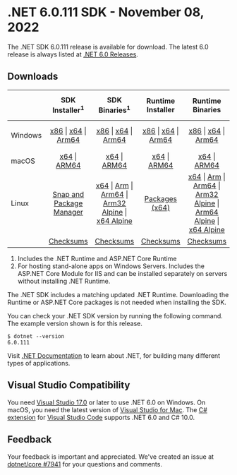 # .NET 6.0.111 SDK - November 08, 2022

The .NET SDK 6.0.111 release is available for download. The latest 6.0 release is always listed at [.NET 6.0 Releases](../README.md).

## Downloads

|           | SDK Installer<sup>1</sup>                        | SDK Binaries<sup>1</sup>                 | Runtime Installer                                        | Runtime Binaries                                 | ASP.NET Core Runtime           |Windows Desktop Runtime          |
| --------- | :------------------------------------------:     | :----------------------:                 | :---------------------------:                            | :-------------------------:                      | :-----------------:            | :-----------------:            |
| Windows   | [x86][dotnet-sdk-win-x86.exe] \| [x64][dotnet-sdk-win-x64.exe] \| [Arm64][dotnet-sdk-win-arm64.exe] | [x86][dotnet-sdk-win-x86.zip] \| [x64][dotnet-sdk-win-x64.zip] \|  [Arm64][dotnet-sdk-win-arm64.zip] | [x86][dotnet-runtime-win-x86.exe] \| [x64][dotnet-runtime-win-x64.exe] \| [Arm64][dotnet-runtime-win-arm64.exe] | [x86][dotnet-runtime-win-x86.zip] \| [x64][dotnet-runtime-win-x64.zip] \| [Arm64][dotnet-runtime-win-arm64.zip] | [x86][aspnetcore-runtime-win-x86.exe] \| [x64][aspnetcore-runtime-win-x64.exe] \|<br/> [Hosting Bundle][dotnet-hosting-win.exe]<sup>2</sup> | [x86][windowsdesktop-runtime-win-x86.exe] \| [x64][windowsdesktop-runtime-win-x64.exe] \| [Arm64][windowsdesktop-runtime-win-arm64.exe] |
| macOS     | [x64][dotnet-sdk-osx-x64.pkg] \| [ARM64][dotnet-sdk-osx-arm64.pkg] | [x64][dotnet-sdk-osx-x64.tar.gz] \| [ARM64][dotnet-sdk-osx-arm64.tar.gz]  | [x64][dotnet-runtime-osx-x64.pkg] \| [ARM64][dotnet-runtime-osx-arm64.pkg] | [x64][dotnet-runtime-osx-x64.tar.gz] \| [ARM64][dotnet-runtime-osx-arm64.tar.gz]| [x64][aspnetcore-runtime-osx-x64.tar.gz] \| [ARM64][aspnetcore-runtime-osx-arm64.tar.gz] | - |<sup>1</sup>
| Linux     |  [Snap and Package Manager](../install-linux.md)  | [x64][dotnet-sdk-linux-x64.tar.gz] \| [Arm][dotnet-sdk-linux-arm.tar.gz]  \| [Arm64][dotnet-sdk-linux-arm64.tar.gz] \| [Arm32 Alpine][dotnet-sdk-linux-musl-arm.tar.gz]  \| [x64 Alpine][dotnet-sdk-linux-musl-x64.tar.gz] | [Packages (x64)][linux-packages] | [x64][dotnet-runtime-linux-x64.tar.gz] \| [Arm][dotnet-runtime-linux-arm.tar.gz] \| [Arm64][dotnet-runtime-linux-arm64.tar.gz] \| [Arm32 Alpine][dotnet-runtime-linux-musl-arm.tar.gz] \| [Arm64 Alpine][dotnet-runtime-linux-musl-arm64.tar.gz] \| [x64 Alpine][dotnet-runtime-linux-musl-x64.tar.gz]  | [x64][aspnetcore-runtime-linux-x64.tar.gz]<sup>1</sup>  \| [Arm][aspnetcore-runtime-linux-arm.tar.gz]<sup>1</sup> \| [Arm64][aspnetcore-runtime-linux-arm64.tar.gz]<sup>1</sup> \| [x64 Alpine][aspnetcore-runtime-linux-musl-x64.tar.gz] | - | <sup>1</sup> |
|  | [Checksums][checksums-sdk]                             | [Checksums][checksums-sdk]                                      | [Checksums][checksums-runtime]                             | [Checksums][checksums-runtime]  | [Checksums][checksums-runtime]  | [Checksums][checksums-runtime]



1. Includes the .NET Runtime and ASP.NET Core Runtime
2. For hosting stand-alone apps on Windows Servers. Includes the ASP.NET Core Module for IIS and can be installed separately on servers without installing .NET Runtime.


The .NET SDK includes a matching updated .NET Runtime. Downloading the Runtime or ASP.NET Core packages is not needed when installing the SDK.

You can check your .NET SDK version by running the following command. The example version shown is for this release.

```console
$ dotnet --version
6.0.111
```

Visit [.NET Documentation](https://learn.microsoft.com/dotnet/core/) to learn about .NET, for building many different types of applications.

## Visual Studio Compatibility

You need [Visual Studio 17.0](https://visualstudio.microsoft.com) or later to use .NET 6.0 on Windows. On macOS, you need the latest version of [Visual Studio for Mac](https://visualstudio.microsoft.com/vs/mac/). The [C# extension](https://code.visualstudio.com/docs/languages/dotnet) for [Visual Studio Code](https://code.visualstudio.com/) supports .NET 6.0 and C# 10.0.

## Feedback

Your feedback is important and appreciated. We've created an issue at [dotnet/core #7941](https://github.com/dotnet/core/issues/7941) for your questions and comments.

[blob-runtime]: https://builds.dotnet.microsoft.com/dotnet/Runtime/
[blob-sdk]: https://builds.dotnet.microsoft.com/dotnet/Sdk/
[release-notes]: 6.0.111.md

[checksums-runtime]: https://builds.dotnet.microsoft.com/dotnet/checksums/6.0.11-sha.txt
[checksums-sdk]: https://builds.dotnet.microsoft.com/dotnet/checksums/6.0.11-sha.txt

[linux-install]: https://learn.microsoft.com/dotnet/core/install/linux

[dotnet-blog]:  https://devblogs.microsoft.com/dotnet/november-2022-updates/
[aspnet-blog]: https://devblogs.microsoft.com/dotnet/announcing-asp-net-core-in-net-6/
[maui-blog]: https://devblogs.microsoft.com/dotnet/update-on-dotnet-maui/
[linux-packages]: ../install-linux.md

[//]: # ( Runtime 6.0.11)
[dotnet-runtime-linux-arm.tar.gz]: https://download.visualstudio.microsoft.com/download/pr/e208f394-bcb6-4ea9-8865-9fa2ed065d0a/5214d4e078744bbb3eea12c259b1d8cd/dotnet-runtime-6.0.11-linux-arm.tar.gz
[dotnet-runtime-linux-arm64.tar.gz]: https://download.visualstudio.microsoft.com/download/pr/b02be36b-8470-4b81-8254-1f957ce8f397/fd6aa0da17fc51c1b57b2d96aa792c1a/dotnet-runtime-6.0.11-linux-arm64.tar.gz
[dotnet-runtime-linux-musl-arm.tar.gz]: https://download.visualstudio.microsoft.com/download/pr/d83b1773-36fb-49b2-a174-d58ae71ca6a7/1710ad32b6c06ac29d32ba1c4232316d/dotnet-runtime-6.0.11-linux-musl-arm.tar.gz
[dotnet-runtime-linux-musl-arm64.tar.gz]: https://download.visualstudio.microsoft.com/download/pr/376cf0f2-7ae0-41c5-96b2-5bc9e525b340/18a5bf90b171aa0b84f30674981e86f2/dotnet-runtime-6.0.11-linux-musl-arm64.tar.gz
[dotnet-runtime-linux-musl-x64.tar.gz]: https://download.visualstudio.microsoft.com/download/pr/acc2d4e9-6ee9-4d2a-a61d-0ed4fd64237a/6624c2043683bbb9a3af470634d22ce7/dotnet-runtime-6.0.11-linux-musl-x64.tar.gz
[dotnet-runtime-linux-x64.tar.gz]: https://download.visualstudio.microsoft.com/download/pr/367108bb-8782-4f0b-839d-c98191b7729a/94185f91ef33890816a5846a374b74b7/dotnet-runtime-6.0.11-linux-x64.tar.gz
[dotnet-runtime-osx-arm64.pkg]: https://download.visualstudio.microsoft.com/download/pr/340274ea-9cf6-47e6-9fb5-920675a5d701/8c0acf90a29b1a7d2ce662ce66228a14/dotnet-runtime-6.0.11-osx-arm64.pkg
[dotnet-runtime-osx-arm64.tar.gz]: https://download.visualstudio.microsoft.com/download/pr/6fde4997-8628-4666-8281-6aef1322cda3/f9ead70f42ef845bbc5c17d53b174931/dotnet-runtime-6.0.11-osx-arm64.tar.gz
[dotnet-runtime-osx-x64.pkg]: https://download.visualstudio.microsoft.com/download/pr/3acbb93d-3983-4a98-9295-0c7045cec479/1b33b6742a6bf35fd46bd88a6d56f2ee/dotnet-runtime-6.0.11-osx-x64.pkg
[dotnet-runtime-osx-x64.tar.gz]: https://download.visualstudio.microsoft.com/download/pr/c9bd7b7d-8dbd-4486-b3a6-d3bd29e9efc1/4b2debd5a8aa0812cbe19cc6cae26066/dotnet-runtime-6.0.11-osx-x64.tar.gz
[dotnet-runtime-win-arm64.exe]: https://download.visualstudio.microsoft.com/download/pr/3c7b353f-a4e7-4592-9535-0077ef420e7e/334ab6dadc68e53db13d53ebdf112ba3/dotnet-runtime-6.0.11-win-arm64.exe
[dotnet-runtime-win-arm64.zip]: https://download.visualstudio.microsoft.com/download/pr/566af894-00df-406a-80c1-ef41e51ae695/f402b81c3bfbb91d76587a75480e85b6/dotnet-runtime-6.0.11-win-arm64.zip
[dotnet-runtime-win-x64.exe]: https://download.visualstudio.microsoft.com/download/pr/8cf88855-ed09-4002-95db-8bb0f0eff051/f9006645511830bd3b840be132423768/dotnet-runtime-6.0.11-win-x64.exe
[dotnet-runtime-win-x64.zip]: https://download.visualstudio.microsoft.com/download/pr/b7ca200f-345c-4ad8-8a27-6d724aaf9c65/108b558841a28ffe45bacd2570a30c02/dotnet-runtime-6.0.11-win-x64.zip
[dotnet-runtime-win-x86.exe]: https://download.visualstudio.microsoft.com/download/pr/719bfd7c-bce2-4e73-937c-cbd7a7ace3cb/d4f570d461711d22e277f1e3487ea9c2/dotnet-runtime-6.0.11-win-x86.exe
[dotnet-runtime-win-x86.zip]: https://download.visualstudio.microsoft.com/download/pr/be0f3c66-a6b8-47eb-85fe-1085bd5bbcbc/8b095919bea25340fbddc43ed0eefef5/dotnet-runtime-6.0.11-win-x86.zip

[//]: # ( WindowsDesktop 6.0.11)
[windowsdesktop-runtime-win-arm64.exe]: https://download.visualstudio.microsoft.com/download/pr/70d9846e-7bae-496c-829d-dabfda93cddd/be9e28ef860bfc7f8f36db4af4ac7692/windowsdesktop-runtime-6.0.11-win-arm64.exe
[windowsdesktop-runtime-win-arm64.zip]: https://download.visualstudio.microsoft.com/download/pr/71c160b2-8d92-4ecd-89bc-eb1822abbb73/8593a31d4e1c60873e94a618227502fb/windowsdesktop-runtime-6.0.11-win-arm64.zip
[windowsdesktop-runtime-win-x64.exe]: https://download.visualstudio.microsoft.com/download/pr/0192a249-3ec8-4374-a827-e186dd58d55d/cec046575f3eb2247a10ba3d50f5cf6c/windowsdesktop-runtime-6.0.11-win-x64.exe
[windowsdesktop-runtime-win-x64.zip]: https://download.visualstudio.microsoft.com/download/pr/b272a567-e03f-432a-8263-7672e9a41c5d/d4b547aaa09b72fe1e2ed081d59c33b5/windowsdesktop-runtime-6.0.11-win-x64.zip
[windowsdesktop-runtime-win-x86.exe]: https://download.visualstudio.microsoft.com/download/pr/2a392287-fd51-4ee8-9c15-a672ab9bc55d/03d4784b3a543a0fb9ce5677ed13a9a3/windowsdesktop-runtime-6.0.11-win-x86.exe
[windowsdesktop-runtime-win-x86.zip]: https://download.visualstudio.microsoft.com/download/pr/a08358ae-373f-40c4-88c9-732a7da52bc4/0e0bf1005fea65d0d7026306ffc539bd/windowsdesktop-runtime-6.0.11-win-x86.zip

[//]: # ( ASP 6.0.11)
[aspnetcore-runtime-linux-arm.tar.gz]: https://download.visualstudio.microsoft.com/download/pr/4072393d-3350-41d2-98e2-dc46fd930fae/6f09e1d7685fbbc01f6d84b1140e1b49/aspnetcore-runtime-6.0.11-linux-arm.tar.gz
[aspnetcore-runtime-linux-arm64.tar.gz]: https://download.visualstudio.microsoft.com/download/pr/e25f7ff2-9932-41dd-b549-5b4409b5a727/d00786aeabad50cd661e959a576f8777/aspnetcore-runtime-6.0.11-linux-arm64.tar.gz
[aspnetcore-runtime-linux-musl-arm.tar.gz]: https://download.visualstudio.microsoft.com/download/pr/c955c105-704f-423e-9f55-e51957c901f6/3f0361570417e8d32659993a4ff638ba/aspnetcore-runtime-6.0.11-linux-musl-arm.tar.gz
[aspnetcore-runtime-linux-musl-arm64.tar.gz]: https://download.visualstudio.microsoft.com/download/pr/d6505deb-44ce-4593-89e7-4460042ef675/3e4dcd3221be077cb71e459ed6e89362/aspnetcore-runtime-6.0.11-linux-musl-arm64.tar.gz
[aspnetcore-runtime-linux-musl-x64.tar.gz]: https://download.visualstudio.microsoft.com/download/pr/957274ab-b5ad-495b-947a-0db38e641e84/d089c36fa5c8d2aa76c7e7abc45f5e29/aspnetcore-runtime-6.0.11-linux-musl-x64.tar.gz
[aspnetcore-runtime-linux-x64.tar.gz]: https://download.visualstudio.microsoft.com/download/pr/0a17a9f6-7705-4b47-aead-c0b582cad317/158b62e5183281e416994d56ce81bc0c/aspnetcore-runtime-6.0.11-linux-x64.tar.gz
[aspnetcore-runtime-osx-arm64.tar.gz]: https://download.visualstudio.microsoft.com/download/pr/4bb8e524-4a1c-403b-adef-362e13b22fcf/6304e6772640e07412ccfb9a0a5ec58a/aspnetcore-runtime-6.0.11-osx-arm64.tar.gz
[aspnetcore-runtime-osx-x64.tar.gz]: https://download.visualstudio.microsoft.com/download/pr/16a48ca7-a75f-48bf-a513-ce5721debde1/b55c60cfbac77c576fb0161a4d4ad8af/aspnetcore-runtime-6.0.11-osx-x64.tar.gz
[aspnetcore-runtime-win-arm64.zip]: https://download.visualstudio.microsoft.com/download/pr/efa86583-806b-44e7-9ade-45b0ea845b86/fe160dc809fbcbbace542198f1b29ea0/aspnetcore-runtime-6.0.11-win-arm64.zip
[aspnetcore-runtime-win-x64.exe]: https://download.visualstudio.microsoft.com/download/pr/e874914f-d43d-4b61-8479-f6a5536e44b1/7043adfe896aa9f980ce23e884aae37d/aspnetcore-runtime-6.0.11-win-x64.exe
[aspnetcore-runtime-win-x64.zip]: https://download.visualstudio.microsoft.com/download/pr/05dbe2dd-429c-4e4a-8080-9fe3027cd31b/76461b8691ada05d098efd15933bcbbd/aspnetcore-runtime-6.0.11-win-x64.zip
[aspnetcore-runtime-win-x86.exe]: https://download.visualstudio.microsoft.com/download/pr/94504599-143a-4d53-b518-74aee0ebecca/dac4a7b1f7bdc7b4e8441d6befa4941a/aspnetcore-runtime-6.0.11-win-x86.exe
[aspnetcore-runtime-win-x86.zip]: https://download.visualstudio.microsoft.com/download/pr/cba21318-714e-4390-a4e7-10ae69a280b2/e8cb7203c321951c0acfbef160ad23d4/aspnetcore-runtime-6.0.11-win-x86.zip
[dotnet-hosting-win.exe]: https://download.visualstudio.microsoft.com/download/pr/db07eed5-297a-45b8-bea2-1e93c623a88c/6e5a8d3432e6213f071be3751ae53a08/dotnet-hosting-6.0.11-win.exe

[//]: # ( SDK 6.0.111)
[dotnet-sdk-linux-arm.tar.gz]: https://download.visualstudio.microsoft.com/download/pr/f8693beb-cb52-4d0b-9362-c93f47f2e0f5/7fa339566925e191039a6db91de3d547/dotnet-sdk-6.0.111-linux-arm.tar.gz
[dotnet-sdk-linux-arm64.tar.gz]: https://download.visualstudio.microsoft.com/download/pr/f83d8e86-8cc1-4787-b6a7-b318d19d9582/9eca68b2392ba2798b70d598d49837ec/dotnet-sdk-6.0.111-linux-arm64.tar.gz
[dotnet-sdk-linux-musl-arm.tar.gz]: https://download.visualstudio.microsoft.com/download/pr/b7dd599a-c621-46d3-a86b-a2375b8839e9/b7fb50151110edfcfa8b5797f8afb18f/dotnet-sdk-6.0.111-linux-musl-arm.tar.gz
[dotnet-sdk-linux-musl-arm64.tar.gz]: https://download.visualstudio.microsoft.com/download/pr/c87c2bd5-bb72-4e64-85e5-aefdbd5f61a8/ea520a00b00039d1b61c7e537a87f935/dotnet-sdk-6.0.111-linux-musl-arm64.tar.gz
[dotnet-sdk-linux-musl-x64.tar.gz]: https://download.visualstudio.microsoft.com/download/pr/b218752f-b46d-4848-8d28-d8f39cf3f6b2/be51acd7a1ddebb4e18dcc7e2f8bb094/dotnet-sdk-6.0.111-linux-musl-x64.tar.gz
[dotnet-sdk-linux-x64.tar.gz]: https://download.visualstudio.microsoft.com/download/pr/351b2e22-c724-4bb5-8618-377381f4fa08/0490aeb8eb769656b7193e3cb1d7a3f4/dotnet-sdk-6.0.111-linux-x64.tar.gz
[dotnet-sdk-osx-arm64.pkg]: https://download.visualstudio.microsoft.com/download/pr/2493d0d0-33d9-4e66-974e-ccf8cb73f52f/feed158be16a14130bdce067b01f6f52/dotnet-sdk-6.0.111-osx-arm64.pkg
[dotnet-sdk-osx-arm64.tar.gz]: https://download.visualstudio.microsoft.com/download/pr/ac17cc09-71ea-4da9-8f54-168f6df93b50/2b8d83ae309c6d42ec9fcc49d42d4799/dotnet-sdk-6.0.111-osx-arm64.tar.gz
[dotnet-sdk-osx-x64.pkg]: https://download.visualstudio.microsoft.com/download/pr/5e4cf1bd-1728-485c-b6f5-afb78736608c/66efa77129face3a573f716cedb859a0/dotnet-sdk-6.0.111-osx-x64.pkg
[dotnet-sdk-osx-x64.tar.gz]: https://download.visualstudio.microsoft.com/download/pr/5099c55a-aeca-4d1d-a38c-3e8c057af179/509c5900a7b1c26ca2e35c058e6b8f03/dotnet-sdk-6.0.111-osx-x64.tar.gz
[dotnet-sdk-win-arm64.exe]: https://download.visualstudio.microsoft.com/download/pr/b2aede0c-6b36-48b8-9c97-2f7462467843/87204f91f8a465e559a7431cd254334d/dotnet-sdk-6.0.111-win-arm64.exe
[dotnet-sdk-win-arm64.zip]: https://download.visualstudio.microsoft.com/download/pr/83874323-7c77-4c04-aa3c-1d9f90927a9f/5a0a543516865e819b85c3c694d3a5cc/dotnet-sdk-6.0.111-win-arm64.zip
[dotnet-sdk-win-x64.exe]: https://download.visualstudio.microsoft.com/download/pr/ec67cb2b-a9b5-4bad-9287-75fb70dfacff/6aa398065a382766978155b1d48ceb28/dotnet-sdk-6.0.111-win-x64.exe
[dotnet-sdk-win-x64.zip]: https://download.visualstudio.microsoft.com/download/pr/7a46a854-9264-44c4-850e-8abac7c9e53b/fd56ab5428a978156152c32b5c831ed8/dotnet-sdk-6.0.111-win-x64.zip
[dotnet-sdk-win-x86.exe]: https://download.visualstudio.microsoft.com/download/pr/64a7d3e2-5dd0-4584-9a59-ec9df176b01c/dd4e8bb54f16bce7f28a70da4b2f5de0/dotnet-sdk-6.0.111-win-x86.exe
[dotnet-sdk-win-x86.zip]: https://download.visualstudio.microsoft.com/download/pr/103a8aaf-bf8a-4094-933f-04c2f9021c93/604955cd98915978c3fd855ae24517f1/dotnet-sdk-6.0.111-win-x86.zip
